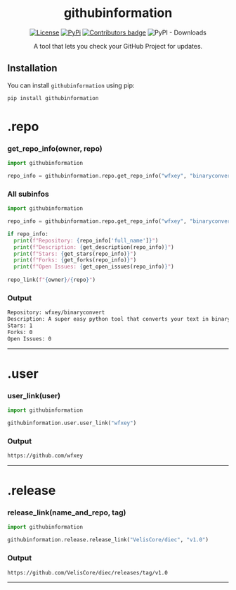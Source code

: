 
<div align="center">
  
# githubinformation

[![License](https://img.shields.io/badge/License-MIT-blue)](https://github.com/wfxey/githubinformation#license)  [![PyPi](https://img.shields.io/badge/PyPi%20Link-FFFF00)](https://pypi.org/project/githubinformation/)  <a href="https://github.com/wfxey/githubinformation/blob/master/CONTRIBUTING.md"><img src="https://img.shields.io/github/contributors-anon/wfxey/githubinformation" alt="Contributors badge" /></a> ![PyPI - Downloads](https://img.shields.io/pypi/dm/githubinformation)

A tool that lets you check your GitHub Project for updates.

</div>

## Installation

You can install `githubinformation` using pip:

```bash
pip install githubinformation
```
# .repo

### get_repo_info(owner, repo)

```python
import githubinformation

repo_info = githubinformation.repo.get_repo_info("wfxey", "binaryconvert")
```

### All subinfos

```python
import githubinformation

repo_info = githubinformation.repo.get_repo_info("wfxey", "binaryconvert")

if repo_info:
  print(f"Repository: {repo_info['full_name']}")
  print(f"Description: {get_description(repo_info)}")
  print(f"Stars: {get_stars(repo_info)}")
  print(f"Forks: {get_forks(repo_info)}")
  print(f"Open Issues: {get_open_issues(repo_info)}")
    
repo_link(f"{owner}/{repo}")
```

### Output 

```bash
Repository: wfxey/binaryconvert
Description: A super easy python tool that converts your text in binary language 8x Bit
Stars: 1
Forks: 0
Open Issues: 0
```
<hr>

# .user

### user_link(user)

```python
import githubinformation

githubinformation.user.user_link("wfxey")
```
### Output
```bash
https://github.com/wfxey
```

<hr>

# .release

### release_link(name_and_repo, tag)

```python
import githubinformation

githubinformation.release.release_link("VelisCore/diec", "v1.0")
```
### Output 
```bash
https://github.com/VelisCore/diec/releases/tag/v1.0
```

<hr>

